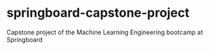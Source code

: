 # springboard-capstone-project
Capstone project of the Machine Learning Engineering bootcamp at Springboard
